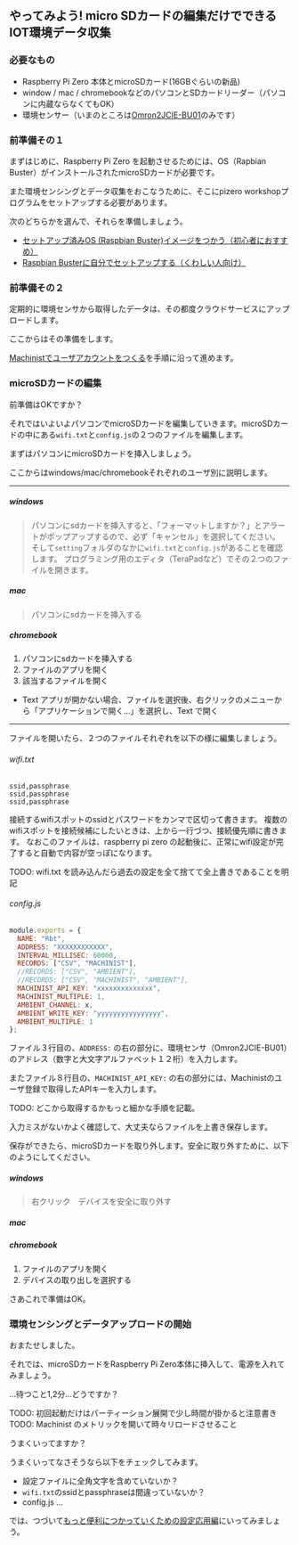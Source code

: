 ## やってみよう! micro SDカードの編集だけでできる IOT環境データ収集

### 必要なもの

- Raspberry Pi Zero 本体とmicroSDカード(16GBぐらいの新品)
- window / mac / chromebookなどのパソコンとSDカードリーダー（パソコンに内蔵ならなくてもOK）
- 環境センサー（いまのところは[Omron2JCIE-BU01](https://www.omron.co.jp/ecb/product-info/sensor/iot-sensor/environmental-sensor)のみです）

### 前準備その１

まずはじめに、Raspberry Pi Zero を起動させるためには、OS（Rapbian Buster）がインストールされたmicroSDカードが必要です。

また環境センシングとデータ収集をおこなうために、そこにpizero workshopプログラムをセットアップする必要があります。

次のどちらかを選んで、それらを準備しましょう。

- [セットアップ済みOS (Raspbian Buster)イメージをつかう（初心者におすすめ）]()
- [Raspbian Busterに自分でセットアップする（くわしい人向け）]()


### 前準備その２
定期的に環境センサから取得したデータは、その都度クラウドサービスにアップロードします。

ここからはその準備をします。

[Machinistでユーザアカウントをつくる]()を手順に沿って進めます。

<!--[Machinistでユーザアカウントをつくる]()か、[Ambientでユーザアカウントをつくる]()のどちらかを選び（両方でもよい）手順に沿って進めます。
-->


### microSDカードの編集

前準備はOKですか？

それではいよいよパソコンでmicroSDカードを編集していきます。microSDカードの中にある`wifi.txt`と`config.js`の２つのファイルを編集します。

まずはパソコンにmicroSDカードを挿入しましょう。

ここからはwindows/mac/chromebookそれぞれのユーザ別に説明します。

---

##### windows
>パソコンにsdカードを挿入すると、「フォーマットしますか？」とアラートがポップアップするので、必ず「キャンセル」を選択してください。
そして`setting`フォルダのなかに`wifi.txt`と`config.js`があることを確認します。
プログラミング用のエディタ（TeraPadなど）でその２つのファイルを開きます。

##### mac
>パソコンにsdカードを挿入する

##### chromebook

1. パソコンにsdカードを挿入する
2. ファイルのアプリを開く
3. 該当するファイルを開く
  - Text アプリが開かない場合、ファイルを選択後、右クリックのメニューから「アプリケーションで開く…」を選択し、Text で開く

---

ファイルを開いたら、２つのファイルそれぞれを以下の様に編集しましょう。

###### wifi.txt
```
ssid,passphrase
ssid,passphrase
ssid,passphrase
```
接続するwifiスポットのssidとパスワードをカンマで区切って書きます。
複数のwifiスポットを接続候補にしたいときは、上から一行づつ、接続優先順に書きます。
なおこのファイルは、raspberry pi zero の起動後に、正常にwifi設定が完了すると自動で内容が空っぽになります。

TODO: wifi.txt を読み込んだら過去の設定を全て捨てて全上書きであることを明記

###### config.js
```js
module.exports = {
  NAME: "Rbt",
  ADDRESS: "XXXXXXXXXXXX",
  INTERVAL_MILLISEC: 60000,
  RECORDS: ["CSV", "MACHINIST"],
  //RECORDS: ["CSV", "AMBIENT"],
  //RECORDS: ["CSV", "MACHINIST", "AMBIENT"],
  MACHINIST_API_KEY: "xxxxxxxxxxxxxx",
  MACHINIST_MULTIPLE: 1,
  AMBIENT_CHANNEL: x,
  AMBIENT_WRITE_KEY: "yyyyyyyyyyyyyyyy",
  AMBIENT_MULTIPLE: 1
};
```
ファイル３行目の、`ADDRESS:` の右の部分に、環境センサ（Omron2JCIE-BU01）のアドレス（数字と大文字アルファベット１２桁）を入力します。

またファイル８行目の、`MACHINIST_API_KEY:` の右の部分には、Machinistのユーザ登録で取得したAPIキーを入力します。

TODO: どこから取得するかもっと細かな手順を記載。

入力ミスがないかよく確認して、大丈夫ならファイルを上書き保存します。

保存ができたら、microSDカードを取り外します。安全に取り外すために、以下のようにしてください。

##### windows
>右クリック　デバイスを安全に取り外す

##### mac
>

##### chromebook

1. ファイルのアプリを開く
2. デバイスの取り出しを選択する 

さあこれで準備はOK。

### 環境センシングとデータアップロードの開始

おまたせしました。

それでは、microSDカードをRaspberry Pi Zero本体に挿入して、電源を入れてみましょう。

…待つこと1,2分…どうですか？

TODO: 初回起動だけはパーティーション展開で少し時間が掛かると注意書き
TODO: Machinist のメトリックを開いて時々リロードさせること

うまくいってますか？

うまくいってなさそうなら以下をチェックしてみます。
- 設定ファイルに全角文字を含めていないか？
- `wifi.txt`のssidとpassphraseは間違っていないか？
- config.js ...

<!--どうでしょう、けっこう簡単にできたでしょう？

しばらくグラフをみていてなにか気づくことはないでしょうか？
-->

では、つづいて[もっと便利につかっていくための設定応用編](Workshop2ndPage.md)にいってみましょう。
